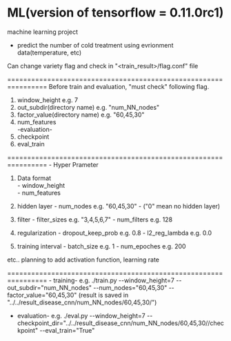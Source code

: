 # ML(version of tensorflow = 0.11.0rc1)
machine learning project
- predict the number of cold treatment using evrionment data(temperature, etc)

Can change variety flag and check in "<train_result>/flag.conf" file

================================================================
Before train and evaluation, "must check" following flag.  
1. window_height                e.g. 7  
2. out_subdir(directory name)   e.g. "num_NN_nodes"  
3. factor_value(directory name) e.g. "60,45,30"  
4. num_features  
-evaluation-  
4. checkpoint  
5. eval_train  

================================================================
\- Hyper Prameter  
1. Data format  
\- window_height  
\- num_features  

2. hidden layer 
\- num_nodes            e.g. "60,45,30"
\- ("0" mean no hidden layer)

3. filter 
\- filter_sizes         e.g. "3,4,5,6,7"
\- num_filters          e.g. 128

4. regularization 
\- dropout_keep_prob    e.g. 0.8
\- l2_reg_lambda        e.g. 0.0

5. training interval 
\- batch_size           e.g. 1
\- num_epoches          e.g. 200

etc.. planning to add
activation function, learning rate

================================================================
\- training- e.g.
./train.py --window_height=7 --out_subdir="num_NN_nodes" --num_nodes="60,45,30" --factor_value="60,45,30"
(result is saved in "../../result_disease_cnn/num_NN_nodes/60,45,30/<datetime>")

- evaluation- e.g.
./eval.py --window_height=7 --checkpoint_dir="../../result_disease_cnn/num_NN_nodes/60,45,30/<datetime>/checkpoint" --eval_train="True"

